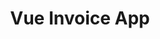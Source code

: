---
id: 7
title: "Vue Invoice App"
description: "An Invoice app created using Vue and Firebase"
stack:
- name: "VueJs"
- name: "Firebase"
links:
- link: "https://github.com/BilendM/vue-invoice-app"
  image: "../../assets/images/github_outline.svg"
---